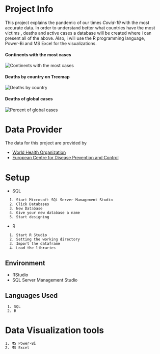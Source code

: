 # Project Info 
This project explains the pandemic of our times *Covid-19* with the most accurate data. In order to understand better what countries have the most
victims , deaths and active cases a database will be created  where i can present all of the above.
Also, i will use the R programming language, Power-Bi and MS Excel for the visualizations.

#### Continents with the most cases
![Continents with the most cases](https://user-images.githubusercontent.com/47696240/97035369-e7887e00-156e-11eb-83da-3ca27bddc0b2.png)

#### Deaths by country on Treemap

![Deaths by country](https://user-images.githubusercontent.com/47696240/97035373-e8b9ab00-156e-11eb-9666-6bbecf0d9fb1.png)

#### Deaths of global cases

![Percent of global cases ](https://user-images.githubusercontent.com/47696240/97035374-e8b9ab00-156e-11eb-8d98-6b93a2cddc57.png)


 
# Data Provider
The data for this project are provided by 
* [World Health Organization](https://covid19.who.int/table)
* [European Centre for Disease Prevention and Control](https://www.ecdc.europa.eu/en/geographical-distribution-2019-ncov-cases) 

# Setup
   * SQL
```
  1. Start Microsoft SQL Server Management Studio
  2. Click Databases
  3. New Database 
  4. Give your new database a name 
  5. Start designing
```
   * R     
```
  1. Start R Studio 
  2. Setting the working directory
  3. Import the dataframe 
  4. Load the libraries
```
## Environment
* RStudio
* SQL Server Management Studio

## Languages Used
```
 1. SQL
 2. R    
```
# Data Visualization tools 
```
1. MS Power-Bi
2. MS Excel
```
